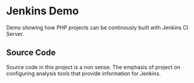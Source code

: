 # Jenkins Demo

Demo showing how PHP projects can be continously built with Jenkins CI Server.

## Source Code

Source code in this project is a non sense. The emphasis of project on configuring analysis tools that provide information for Jenkins.

